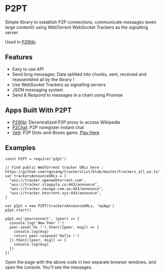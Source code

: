 # P2PT

Simple library to establish P2P connections, communicate messages (even large content!) using WebTorrent WebSocket Trackers as the signalling server.

Used in [P2Wiki](//lab.subinsb.com/p2wiki/)

## Features

* Easy to use API
* Send long messages: Data splitted into chunks, sent, received and reassembled all by the library !
* Use WebSocket Trackers as signalling servers
* JSON messaging system
* Send & Respond to messages in a chain using Promise

## Apps Built With P2PT

* [P2Wiki](//github.com/subins2000/pwiki): Decentralized P2P proxy to access Wikipedia
* [P2Chat](//github.com/subins2000/p2chat): P2P noregister instant chat
* [Vett](//github.com/subins2000/vett): P2P Dots-and-Boxes game. [Play Here](//vett.space)

## Examples

```
const P2PT = require('p2pt')

// Find public WebTorrent tracker URLs here : https://github.com/ngosang/trackerslist/blob/master/trackers_all_ws.txt
var trackersAnnounceURLs = [
  "wss://tracker.openwebtorrent.com",
  "wss://tracker.sloppyta.co:443/announce",
  "wss://tracker.novage.com.ua:443/announce",
  "wss://tracker.btorrent.xyz:443/announce",
]

var p2pt = new P2PT(trackersAnnounceURLs, 'myApp')
p2pt.start()

p2pt.on('peerconnect', (peer) => {
  console.log('New Peer !')
  peer.send('Hi !').then(([peer, msg]) => {
    console.log(msg)
    return peer.respond('Hello !')
  }).then(([peer, msg]) => {
    console.log(msg)
  })
})
```

Open the page with the above code in two separate browser windows, and open the console. You'll see the messages.
